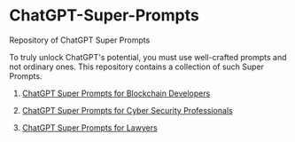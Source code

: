 # ChatGPT-Super-Prompts
Repository of ChatGPT Super Prompts

To truly unlock ChatGPT's potential, you must use well-crafted prompts and not ordinary ones. This repository contains a collection of such Super Prompts.

1. [ChatGPT Super Prompts for Blockchain Developers](https://github.com/rohasnagpal/ChatGPT-Super-Prompts/blob/main/Blockchain.md)

2. [ChatGPT Super Prompts for Cyber Security Professionals](https://github.com/rohasnagpal/ChatGPT-Super-Prompts/blob/main/Cyber%20Security.md)

3. [ChatGPT Super Prompts for Lawyers](https://github.com/rohasnagpal/ChatGPT-Super-Prompts/blob/main/Law.md)
